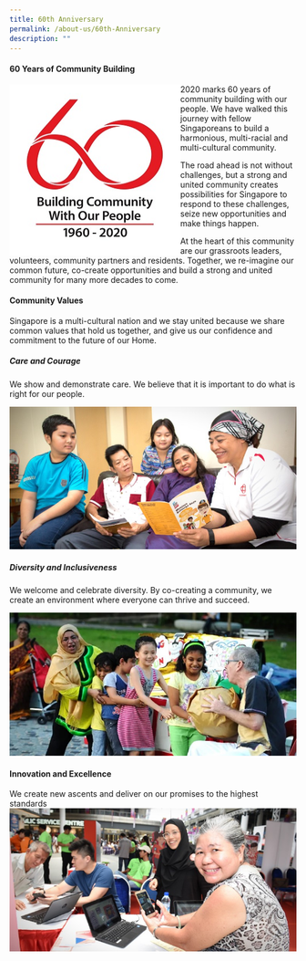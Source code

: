 ```yaml
---
title: 60th Anniversary
permalink: /about-us/60th-Anniversary
description: ""
---
```

#### **60 Years of Community Building**


<img style="height:300px;width:300px" align="left" src="/images/About%20Us/60th%20Anniversary/pa60-logo-high-res462929700a1d6b0c895eff0000f6c7a3.jpg">
2020 marks 60 years of community building with our people. We have walked this journey with fellow Singaporeans to build a harmonious, multi-racial and multi-cultural community.

The road ahead is not without challenges, but a strong and united community creates possibilities for Singapore to respond to these challenges, seize new opportunities and make things happen.

At the heart of this community are our grassroots leaders, volunteers, community partners and residents. Together, we re-imagine our common future, co-create opportunities and build a strong and united community for many more decades to come.

#### **Community Values**
Singapore is a multi-cultural nation and we stay united because we share common values that hold us together, and give us our confidence and commitment to the future of our Home.

##### Care and Courage

We show and demonstrate care. We believe that it is important to do what is right for our people.

![](/images/About%20Us/60th%20Anniversary/Care%20and%20Courage.jpg)


##### Diversity and Inclusiveness

We welcome and celebrate diversity. By co-creating a community, we create an environment where everyone can thrive and succeed.

![](/images/About%20Us/60th%20Anniversary/Diversity%20and%20Inclusiveness.jpg)


#### Innovation and Excellence

We create new ascents and deliver on our promises to the highest standards
![](/images/About%20Us/60th%20Anniversary/Innovation%20and%20Excellence.jpg)